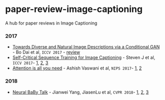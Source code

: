 # paper-review-image-captioning
A hub for paper reviews in Image Captioning 

### 2017

* [Towards Diverse and Natural Image Descriptions via a Conditional GAN](https://arxiv.org/pdf/1703.06029.pdf) - Bo Dai et al, `ICCV 2017` - [review](https://github.com/luulinh90s/paper-review-image-captioning/blob/master/Towards-Diverse-and-Natural-Image-Descriptions-via-a-Conditional-GAN.md)
* [Self-Critical Sequence Training for Image Captioning](https://arxiv.org/abs/1612.00563) - Steven J et al, `ICCV 2017`-
[1](https://stats.stackexchange.com/questions/283858/how-could-i-understand-the-self-critical-sequence-training-scst-model), [2](https://blog.csdn.net/sinat_26253653/article/details/78458894), [3](https://zhuanlan.zhihu.com/p/36314567)
* [Attention is all you need](https://arxiv.org/pdf/1706.03762.pdf) - Ashish Vaswani et al, `NIPS 2017`- [1](http://nlp.seas.harvard.edu/2018/04/03/attention.html), [2](https://www.quora.com/How-does-the-multi-head-attention-mechanism-work-in-deep-learning)

### 2018
* [Neural BaBy Talk](https://arxiv.org/pdf/1803.09845.pdf) - Jianwei Yang, JiasenLu et al, `CVPR 2018`- [1](https://www.jianshu.com/p/35c3e399027e), [2](https://blog.csdn.net/qq_35513824/article/details/80412823), [3](https://www.zhihu.com/question/273826481) 
